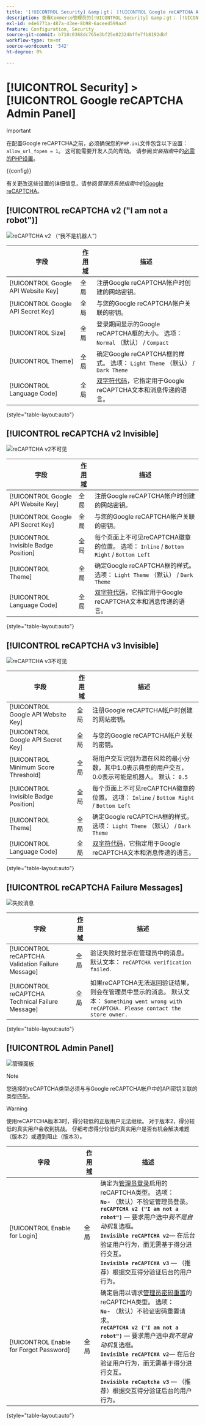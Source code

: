 ```yaml
---
title: '[!UICONTROL Security] &amp；gt； [!UICONTROL Google reCAPTCHA Admin Panel]'
description: 查看Commerce管理员的[!UICONTROL Security] &amp；gt； [!UICONTROL Google reCAPTCHA Admin Panel]页面上的配置设置。
exl-id: e4e6771a-487a-43ee-8b98-6acee4599aaf
feature: Configuration, Security
source-git-commit: b710c0368dc765e3bf25e82324bffe7fb8192dbf
workflow-type: tm+mt
source-wordcount: '542'
ht-degree: 0%

---
```


# [!UICONTROL Security] > [!UICONTROL Google reCAPTCHA Admin Panel]

>[!IMPORTANT]
>
>在配置Google reCAPTCHA之前，必须确保您的`PHP.ini`文件包含以下设置：`allow_url_fopen = 1`。 这可能需要开发人员的帮助。 请参阅&#x200B;_安装指南_&#x200B;中的[必需的PHP设置](https://experienceleague.adobe.com/docs/commerce-operations/installation-guide/prerequisites/php-settings.html)。

{{config}}

有关更改这些设置的详细信息，请参阅&#x200B;_管理员系统指南_&#x200B;中的[Google reCAPTCHA](../../systems/security-google-recaptcha.md)。

## [!UICONTROL reCAPTCHA v2 ("I am not a robot")]

![reCAPTCHA v2 （“我不是机器人”）](./assets/recaptcha-admin-v2-not-robot.png)<!-- zoom -->

| 字段 | [作用域](../../getting-started/websites-stores-views.md#scope-settings) | 描述 |
|--|--|--|
| [!UICONTROL Google API Website Key] | 全局 | 注册Google reCAPTCHA帐户时创建的网站密钥。 |
| [!UICONTROL Google API Secret Key] | 全局 | 与您的Google reCAPTCHA帐户关联的密钥。 |
| [!UICONTROL Size] | 全局 | 登录期间显示的Google reCAPTCHA框的大小。 选项： `Normal` （默认） / `Compact` |
| [!UICONTROL Theme] | 全局 | 确定Google reCAPTCHA框的样式。 选项： `Light Theme` （默认） / `Dark Theme` |
| [!UICONTROL Language Code] | 全局 | [双字符代码](https://developers.google.com/recaptcha/docs/language)，它指定用于Google reCAPTCHA文本和消息传递的语言。 |

{style="table-layout:auto"}

## [!UICONTROL reCAPTCHA v2 Invisible]

![reCAPTCHA v2不可见](./assets/recaptcha-admin-v2-invisible.png)<!-- zoom -->

| 字段 | [作用域](../../getting-started/websites-stores-views.md#scope-settings) | 描述 |
|--|--|--|
| [!UICONTROL Google API Website Key] | 全局 | 注册Google reCAPTCHA帐户时创建的网站密钥。 |
| [!UICONTROL Google API Secret Key] | 全局 | 与您的Google reCAPTCHA帐户关联的密钥。 |
| [!UICONTROL Invisible Badge Position] | 全局 | 每个页面上不可见reCAPTCHA徽章的位置。 选项： `Inline` / `Bottom Right` / `Bottom Left` |
| [!UICONTROL Theme] | 全局 | 确定Google reCAPTCHA框的样式。 选项： `Light Theme` （默认） / `Dark Theme` |
| [!UICONTROL Language Code] | 全局 | [双字符代码](https://developers.google.com/recaptcha/docs/language)，它指定用于Google reCAPTCHA文本和消息传递的语言。 |

{style="table-layout:auto"}

## [!UICONTROL reCAPTCHA v3 Invisible]

![reCAPTCHA v3不可见](./assets/recaptcha-admin-v3-invisible.png)<!-- zoom -->

| 字段 | [作用域](../../getting-started/websites-stores-views.md#scope-settings) | 描述 |
|--|--|--|
| [!UICONTROL Google API Website Key] | 全局 | 注册Google reCAPTCHA帐户时创建的网站密钥。 |
| [!UICONTROL Google API Secret Key] | 全局 | 与您的Google reCAPTCHA帐户关联的密钥。 |
| [!UICONTROL Minimum Score Threshold] | 全局 | 将用户交互识别为潜在风险的最小分数，其中1.0表示典型的用户交互，0.0表示可能是机器人。 默认： `0.5` |
| [!UICONTROL Invisible Badge Position] | 全局 | 每个页面上不可见reCAPTCHA徽章的位置。 选项： `Inline` / `Bottom Right` / `Bottom Left` |
| [!UICONTROL Theme] | 全局 | 确定Google reCAPTCHA框的样式。 选项： `Light Theme` （默认） / `Dark Theme` |
| [!UICONTROL Language Code] | 全局 | [双字符代码](https://developers.google.com/recaptcha/docs/language)，它指定用于Google reCAPTCHA文本和消息传递的语言。 |

{style="table-layout:auto"}

## [!UICONTROL reCAPTCHA Failure Messages]

![失败消息](./assets/recaptcha-admin-failure-messages.png)<!-- zoom -->

| 字段 | [作用域](../../getting-started/websites-stores-views.md#scope-settings) | 描述 |
|--|--|--|
| [!UICONTROL reCAPTCHA Validation Failure Message] | 全局 | 验证失败时显示在管理员中的消息。 默认文本： `reCAPTCHA verification failed.` |
| [!UICONTROL reCAPTCHA Technical Failure Message] | 全局 | 如果reCAPTCHA无法返回验证结果，则会在管理员中显示的消息。 默认文本： `Something went wrong with reCAPTCHA. Please contact the store owner.` |

{style="table-layout:auto"}

## [!UICONTROL Admin Panel]

![管理面板](./assets/recaptcha-admin-panel.png)<!-- zoom -->

>[!NOTE]
>
>您选择的reCAPTCHA类型必须与与Google reCAPTCHA帐户中的API密钥关联的类型匹配。

>[!WARNING]
>
>使用reCAPTCHA版本3时，得分较低的正版用户无法继续。 对于版本2，得分较低的真实用户会收到挑战。 仔细考虑得分较低的真实用户是否有机会解决难题（版本2）或遭到阻止（版本3）。

| 字段 | [作用域](../../getting-started/websites-stores-views.md#scope-settings) | 描述 |
|--|--|--|
| [!UICONTROL Enable for Login] | 全局 | 确定为[管理员登录](https://experienceleague.adobe.com/docs/commerce-admin/start/admin/admin-signin.html)启用的reCAPTCHA类型。 选项：<br/>**`No`**- （默认）不验证管理员登录。<br />**`reCAPTCHA v2 ("I am not a robot")`** — 要求用户选中&#x200B;_我不是自动机_&#x200B;复选框。<br />**`Invisible reCAPTCHA v2`**— 在后台验证用户行为，而无需基于得分进行交互。<br/>**`Invisible reCAPTCHA v3`** — （推荐）根据交互得分验证后台的用户行为。 |
| [!UICONTROL Enable for Forgot Password] | 全局 | 确定启用以请求[管理员密码重置](https://experienceleague.adobe.com/docs/commerce-admin/start/admin/admin-signin.html#reset-your-password)的reCAPTCHA类型。 选项： <br/>**`No`**- （默认）不验证密码重置请求。<br />**`reCAPTCHA v2 ("I am not a robot")`** — 要求用户选中&#x200B;_我不是自动机_&#x200B;复选框。<br />**`Invisible reCAPTCHA v2`**— 在后台验证用户行为，而无需基于得分进行交互。<br/>**`Invisible reCaptcha v3`** — （推荐）根据交互得分验证后台的用户行为。 |

{style="table-layout:auto"}

